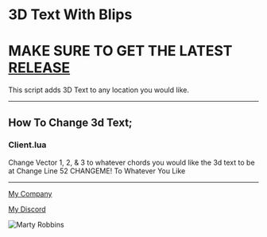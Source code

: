 # 3D Text With Blips

# MAKE SURE TO GET THE LATEST [RELEASE](https://github.com/NoNoTheGoat/3D-Text-With-Blip/releases/download/Update/3D-Text-With-Blip.zip)
This script adds 3D Text to any location you would like.
___________________________________________________
## How To Change 3d Text;
### Client.lua
Change Vector 1, 2, & 3 to whatever chords you would like the 3d text to be at
Change Line 52 CHANGEME! To Whatever You Like
___________________________________________________
[My Company](https://www.huntermodifications.org)

[My Discord](https://discord.gg/T8gCxj5nUN)

![Marty Robbins](https://media.discordapp.net/attachments/1063610536538939512/1071337543460724768/Marty_1.png?width=240&height=240)
